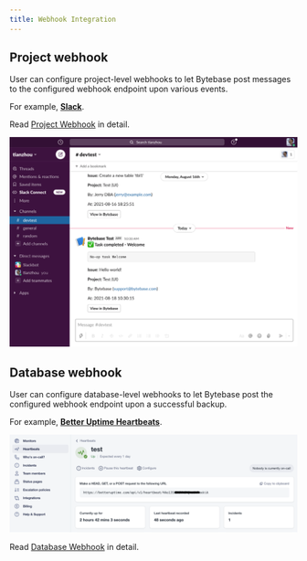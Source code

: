 ```yaml
---
title: Webhook Integration
---
```


## Project webhook
User can configure project-level webhooks to let Bytebase post messages to the configured webhook endpoint upon various events.

For example, **[Slack](https://slack.com/)**.

Read [Project Webhook](/docs/administration/webhook-integration/project-webhook) in detail.

![Post to a slack channel](/static/docs/webhook-slash-example.png)

## Database webhook
User can configure database-level webhooks to let Bytebase post the configured webhook endpoint upon a successful backup.

For example, **[Better Uptime Heartbeats](https://docs.betteruptime.com/monitoring/monitor-types/cron-and-heartbeat-monitor)**.

![Integrate with Better Uptime Heartbeats](/static/docs/webhook-integrate-example.png)

Read [Database Webhook](/docs/administration/webhook-integration/database-webhook) in detail.